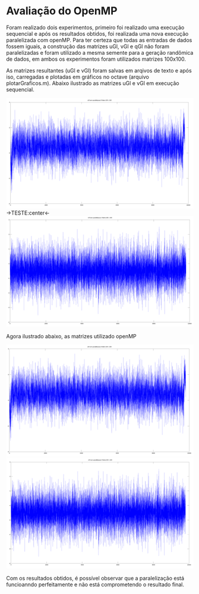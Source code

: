# Avaliação do OpenMP
Foram realizado dois experimentos, primeiro foi realizado uma execução sequencial e após os resultados obtidos, foi realizada uma nova execução paralelizada com openMP. Para ter certeza que todas as entradas de dados fossem iguais, a construção das matrizes uGl, vGl e qGl não foram paralelizadas e foram utilizado a mesma semente para a geração randômica de dados, em ambos os experimentos foram utilizados matrizes 100x100.

As matrizes resultantes (uGl e vGl) foram salvas em arqivos de texto e após iso, carregadas e plotadas em gráficos no octave (arquivo plotarGraficos.m). Abaixo ilustrado as matrizes uGl e vGl em execução sequencial. 

![Alt Text](https://github.com/fpuntel/PPGI-ELC893/blob/master/t2/ValidacaoOMP/uGlSem.png)
->TESTE:center<-
![Alt Text](https://github.com/fpuntel/PPGI-ELC893/blob/master/t2/ValidacaoOMP/vGlSem.png)

Agora ilustrado abaixo, as matrizes utilizado openMP

![Alt Text](https://github.com/fpuntel/PPGI-ELC893/blob/master/t2/ValidacaoOMP/uGlCom.png)
![Alt Text](https://github.com/fpuntel/PPGI-ELC893/blob/master/t2/ValidacaoOMP/vglCom.png)

Com os resultados obtidos, é possível observar que a paralelização está funcioanndo perfeitamente e não está comprometendo o resultado final.
